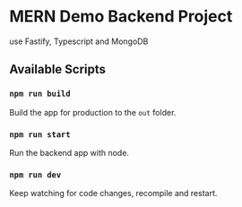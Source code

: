 # MERN Demo Backend Project

use Fastify, Typescript and MongoDB

## Available Scripts

### ```npm run build```

Build the app for production to the `out` folder.

### ```npm run start```

Run the backend app with node.

### ```npm run dev```

Keep watching for code changes, recompile and restart.
